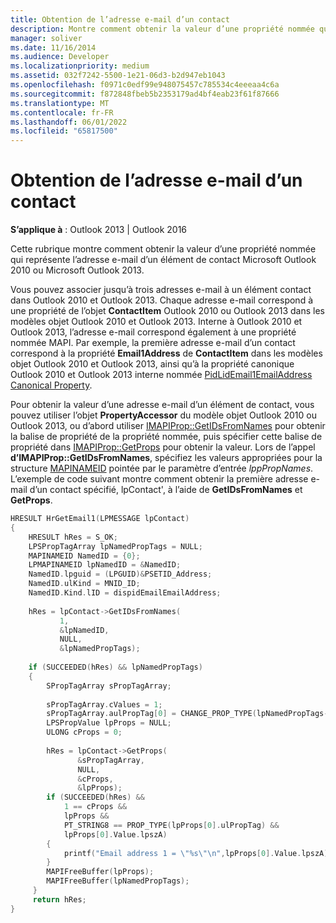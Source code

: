 ```yaml
---
title: Obtention de l’adresse e-mail d’un contact
description: Montre comment obtenir la valeur d’une propriété nommée qui représente l’adresse e-mail d’un élément Microsoft Outlook 2010 ou Microsoft Outlook 2013 Contact.
manager: soliver
ms.date: 11/16/2014
ms.audience: Developer
ms.localizationpriority: medium
ms.assetid: 032f7242-5500-1e21-06d3-b2d947eb1043
ms.openlocfilehash: f0971c0edf99e948075457c785534c4eeeaa4c6a
ms.sourcegitcommit: f872848fbeb5b2353179ad4bf4eab23f61f87666
ms.translationtype: MT
ms.contentlocale: fr-FR
ms.lasthandoff: 06/01/2022
ms.locfileid: "65817500"
---
```

# <a name="get-the-email-address-of-a-contact-item"></a>Obtention de l’adresse e-mail d’un contact

**S’applique à** : Outlook 2013 | Outlook 2016
  
Cette rubrique montre comment obtenir la valeur d’une propriété nommée qui représente l’adresse e-mail d’un élément de contact Microsoft Outlook 2010 ou Microsoft Outlook 2013.
  
Vous pouvez associer jusqu’à trois adresses e-mail à un élément contact dans Outlook 2010 et Outlook 2013. Chaque adresse e-mail correspond à une propriété de l’objet **ContactItem** Outlook 2010 ou Outlook 2013 dans les modèles objet Outlook 2010 et Outlook 2013. Interne à Outlook 2010 et Outlook 2013, l’adresse e-mail correspond également à une propriété nommée MAPI. Par exemple, la première adresse e-mail d’un contact correspond à la propriété **Email1Address** de **ContactItem** dans les modèles objet Outlook 2010 et Outlook 2013, ainsi qu’à la propriété canonique Outlook 2010 et Outlook 2013 interne nommée [PidLidEmail1EmailAddress Canonical Property](pidlidemail1emailaddress-canonical-property.md).
  
Pour obtenir la valeur d’une adresse e-mail d’un élément de contact, vous pouvez utiliser l’objet **PropertyAccessor** du modèle objet Outlook 2010 ou Outlook 2013, ou d’abord utiliser [IMAPIProp::GetIDsFromNames](imapiprop-getidsfromnames.md) pour obtenir la balise de propriété de la propriété nommée, puis spécifier cette balise de propriété dans [IMAPIProp::GetProps](imapiprop-getprops.md) pour obtenir la valeur. Lors de l’appel **d’IMAPIProp::GetIDsFromNames**, spécifiez les valeurs appropriées pour la structure [MAPINAMEID](mapinameid.md) pointée par le paramètre d’entrée  _lppPropNames_. L’exemple de code suivant montre comment obtenir la première adresse e-mail d’un contact spécifié, lpContact', à l’aide de **GetIDsFromNames** et **GetProps**.
  
```cpp
HRESULT HrGetEmail1(LPMESSAGE lpContact) 
{ 
    HRESULT hRes = S_OK; 
    LPSPropTagArray lpNamedPropTags = NULL; 
    MAPINAMEID NamedID = {0}; 
    LPMAPINAMEID lpNamedID = &NamedID; 
    NamedID.lpguid = (LPGUID)&PSETID_Address; 
    NamedID.ulKind = MNID_ID; 
    NamedID.Kind.lID = dispidEmailEmailAddress; 
 
    hRes = lpContact->GetIDsFromNames( 
           1,  
           &lpNamedID,  
           NULL,  
           &lpNamedPropTags); 
 
    if (SUCCEEDED(hRes) && lpNamedPropTags) 
    { 
        SPropTagArray sPropTagArray; 
 
        sPropTagArray.cValues = 1; 
        sPropTagArray.aulPropTag[0] = CHANGE_PROP_TYPE(lpNamedPropTags->aulPropTag[0],PT_STRING8); 
        LPSPropValue lpProps = NULL; 
        ULONG cProps = 0; 
 
        hRes = lpContact->GetProps( 
               &sPropTagArray, 
               NULL, 
               &cProps, 
               &lpProps); 
        if (SUCCEEDED(hRes) &&  
            1 == cProps &&  
            lpProps &&  
            PT_STRING8 == PROP_TYPE(lpProps[0].ulPropTag) && 
            lpProps[0].Value.lpszA) 
        { 
            printf("Email address 1 = \"%s\"\n",lpProps[0].Value.lpszA); 
        } 
        MAPIFreeBuffer(lpProps); 
        MAPIFreeBuffer(lpNamedPropTags); 
     } 
     return hRes; 
}
```
